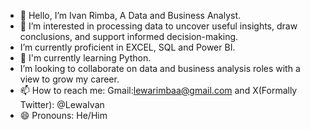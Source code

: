 - 👋 Hello, I’m Ivan Rimba, A Data and Business Analyst.
- 👀 I’m interested in processing data to uncover useful insights, draw conclusions, and support informed decision-making.
- I’m currently proficient in EXCEL, SQL and Power BI.
- 🌱 I'm currently learning Python.
- I’m looking to collaborate on data and business analysis roles with a view to grow my career.
- 📫 How to reach me: Gmail:lewarimbaa@gmail.com and X(Formally Twitter): @LewaIvan
- 😄 Pronouns: He/Him

<!---
IvanRimba/IvanRimba is a ✨ special ✨ repository because its `README.md` (this file) appears on your GitHub profile.
You can click the Preview link to take a look at your changes.
--->
